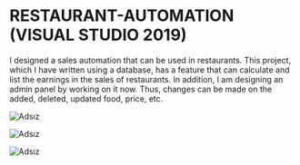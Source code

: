 # RESTAURANT-AUTOMATION (VISUAL STUDIO 2019)
I designed a sales automation that can be used in restaurants. This project, which I have written using a database, has a feature that can calculate and list the earnings in the sales of restaurants. In addition, I am designing an admin panel by working on it now. Thus, changes can be made on the added, deleted, updated food, price, etc.


![Adsız](https://user-images.githubusercontent.com/67559667/98443261-4fb49380-211b-11eb-8baf-d0ab13fcab64.png)


![Adsız](https://user-images.githubusercontent.com/67559667/98443396-0fa1e080-211c-11eb-959b-179e846357dc.png)

![Adsız](https://user-images.githubusercontent.com/67559667/98443468-7de6a300-211c-11eb-8ee6-a94ffac2d992.png)

